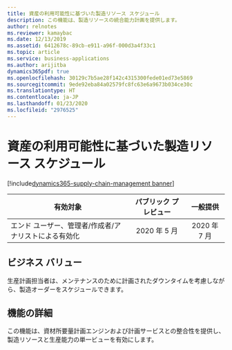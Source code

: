 ```yaml
---
title: 資産の利用可能性に基づいた製造リソース スケジュール
description: この機能は、製造リソースの統合能力計画を提供します。
author: relnotes
ms.reviewer: kamaybac
ms.date: 12/13/2019
ms.assetid: 6412678c-89cb-e911-a96f-000d3a4f33c1
ms.topic: article
ms.service: business-applications
ms.author: arijitba
dynamics365pdf: true
ms.openlocfilehash: 30129c7b5ae28f142c4315300fede01ed73e5869
ms.sourcegitcommit: 9ede92eba84a02579fc8fc63e6a9673b034ce30c
ms.translationtype: HT
ms.contentlocale: ja-JP
ms.lasthandoff: 01/23/2020
ms.locfileid: "2976525"
---
```

# <a name="manufacturing-resource-scheduling-based-on-asset-availability"></a>資産の利用可能性に基づいた製造リソース スケジュール
[!include[dynamics365-supply-chain-management banner](../includes/dynamics365-supply-chain-management.md)]



| 有効対象    |  パブリック プレビュー | 一般提供 | 
| ---------- | :----------: |:----------: |
|エンド ユーザー、管理者/作成者/アナリストによる有効化|2020 年 5 月| 2020 年 7 月|


## <a name="business-value"></a>ビジネス バリュー
<!-- bv start -->
生産計画担当者は、メンテナンスのために計画されたダウンタイムを考慮しながら、製造オーダーをスケジュールできます。 
<!-- bv end -->



## <a name="feature-details"></a>機能の詳細
<!--feature detail start -->
この機能は、資材所要量計画エンジンおよび計画サービスとの整合性を提供し、製造リソースと生産能力の単一ビューを有効にします。
<!--feature detail end -->











